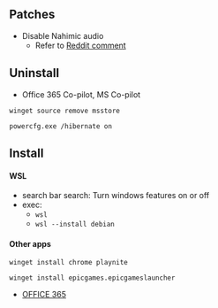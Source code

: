 ## Patches 

- Disable Nahimic audio
    - Refer to [Reddit comment](https://www.reddit.com/r/playnite/comments/vwf5vc/comment/ifq6rrt/?utm_source=share&utm_medium=web3x&utm_name=web3xcss&utm_term=1&utm_content=share_button)

## Uninstall

- Office 365 Co-pilot, MS Co-pilot

```
winget source remove msstore
```

```
powercfg.exe /hibernate on
```

## Install

#### WSL
- search bar search: Turn windows features on or off
- exec:
    - `wsl`
    - `wsl --install debian`

#### Other apps

```
winget install chrome playnite
```

```
winget install epicgames.epicgameslauncher
```

- [OFFICE 365](https://www.microsoft.com/en-us/microsoft-365/download-office#download)
